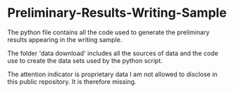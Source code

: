 # Preliminary-Results-Writing-Sample

The python file contains all the code used to generate the preliminary results appearing in the writing sample.

The folder 'data download' includes all the sources of data and the code use to create the data sets used by the python script. 

The attention indicator is proprietary data I am not allowed to disclose in this public repository. It is therefore missing. 

